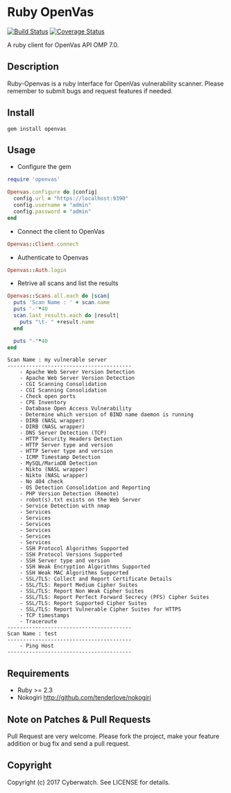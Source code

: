 # Ruby OpenVas

[![Build Status](https://travis-ci.org/Cyberwatch/ruby-openvas.svg?branch=master)](https://travis-ci.org/Cyberwatch/ruby-openvas)
[![Coverage Status](https://coveralls.io/repos/github/Cyberwatch/ruby-openvas/badge.svg?branch=master)](https://coveralls.io/github/Cyberwatch/ruby-openvas?branch=master)

A ruby client for OpenVas API OMP 7.0.

## Description

Ruby-Openvas is a ruby interface for OpenVas vulnerability scanner.
Please remember to submit bugs and request features if needed.

## Install

```
gem install openvas
```

## Usage

- Configure the gem

```ruby
require 'openvas'

Openvas.configure do |config|
  config.url = "https://localhost:9390"
  config.username = "admin"
  config.password = "admin"
end
```

- Connect the client to OpenVas

```ruby
Openvas::Client.connect
```

- Authenticate to Openvas

```ruby
Openvas::Auth.login
```

- Retrive all scans and list the results

```ruby
Openvas::Scans.all.each do |scan|
  puts 'Scan Name : ' + scan.name
  puts '-'*40
  scan.last_results.each do |result|
    puts "\t- " +result.name
  end

  puts "-"*40
end
```

```
Scan Name : my vulnerable server
----------------------------------------
	- Apache Web Server Version Detection
	- Apache Web Server Version Detection
	- CGI Scanning Consolidation
	- CGI Scanning Consolidation
	- Check open ports
	- CPE Inventory
	- Database Open Access Vulnerability
	- Determine which version of BIND name daemon is running
	- DIRB (NASL wrapper)
	- DIRB (NASL wrapper)
	- DNS Server Detection (TCP)
	- HTTP Security Headers Detection
	- HTTP Server type and version
	- HTTP Server type and version
	- ICMP Timestamp Detection
	- MySQL/MariaDB Detection
	- Nikto (NASL wrapper)
	- Nikto (NASL wrapper)
	- No 404 check
	- OS Detection Consolidation and Reporting
	- PHP Version Detection (Remote)
	- robot(s).txt exists on the Web Server
	- Service Detection with nmap
	- Services
	- Services
	- Services
	- Services
	- Services
	- Services
	- SSH Protocol Algorithms Supported
	- SSH Protocol Versions Supported
	- SSH Server type and version
	- SSH Weak Encryption Algorithms Supported
	- SSH Weak MAC Algorithms Supported
	- SSL/TLS: Collect and Report Certificate Details
	- SSL/TLS: Report Medium Cipher Suites
	- SSL/TLS: Report Non Weak Cipher Suites
	- SSL/TLS: Report Perfect Forward Secrecy (PFS) Cipher Suites
	- SSL/TLS: Report Supported Cipher Suites
	- SSL/TLS: Report Vulnerable Cipher Suites for HTTPS
	- TCP timestamps
	- Traceroute
----------------------------------------
Scan Name : test
----------------------------------------
	- Ping Host
----------------------------------------
```

## Requirements

- Ruby >= 2.3
- Nokogiri http://github.com/tenderlove/nokogiri

## Note on Patches & Pull Requests

Pull Request are very welcome. Please fork the project, make your feature addition or bug fix
and send a pull request.

## Copyright

Copyright (c) 2017 Cyberwatch. See LICENSE for details.
